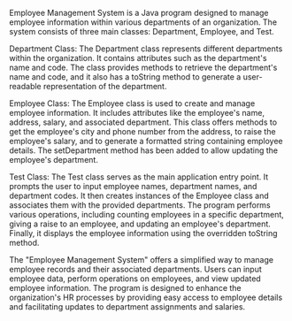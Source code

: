 Employee Management System is a Java program designed to manage employee information within various departments of an organization. The system consists of three main classes: Department, Employee, and Test.

Department Class:
The Department class represents different departments within the organization. It contains attributes such as the department's name and code. The class provides methods to retrieve the department's name and code, and it also has a toString method to generate a user-readable representation of the department.

Employee Class:
The Employee class is used to create and manage employee information. It includes attributes like the employee's name, address, salary, and associated department. This class offers methods to get the employee's city and phone number from the address, to raise the employee's salary, and to generate a formatted string containing employee details. The setDepartment method has been added to allow updating the employee's department.

Test Class:
The Test class serves as the main application entry point. It prompts the user to input employee names, department names, and department codes. It then creates instances of the Employee class and associates them with the provided departments. The program performs various operations, including counting employees in a specific department, giving a raise to an employee, and updating an employee's department. Finally, it displays the employee information using the overridden toString method.

The "Employee Management System" offers a simplified way to manage employee records and their associated departments. Users can input employee data, perform operations on employees, and view updated employee information. The program is designed to enhance the organization's HR processes by providing easy access to employee details and facilitating updates to department assignments and salaries.

